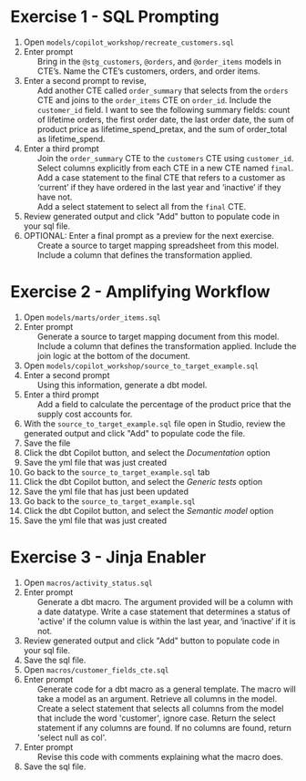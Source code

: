 # Exercise 1 - SQL Prompting

1. Open `models/copilot_workshop/recreate_customers.sql`
2. Enter prompt <ul>Bring in the `@stg_customers`, `@orders`, and `@order_items` models in CTE’s. Name the CTE’s customers, orders, and order items.</ul>
3. Enter a second prompt to revise, <ul>Add another CTE called `order_summary` that selects from the `orders` CTE and joins to the `order_items` CTE on `order_id`. Include the `customer_id` field.
I want to see the following summary fields: count of lifetime orders, the first order date, the last order date, the sum of product price as lifetime_spend_pretax, and the sum of order_total as lifetime_spend.</ul>
4. Enter a third prompt <ul>Join the `order_summary` CTE to the `customers` CTE using `customer_id`.  Select columns explicitly from each CTE in a new CTE named `final`.  
Add a case statement to the final CTE that refers to a customer as ‘current’ if they have ordered in the last year and ‘inactive’ if they have not.  
Add a select statement to select all from the `final` CTE.</ul>
5. Review generated output and click "Add" button to populate code in your sql file.
6. OPTIONAL: Enter a final prompt as a preview for the next exercise. <ul>Create a source to target mapping spreadsheet from this model.  Include a column that defines the transformation applied.</ul>

# Exercise 2 - Amplifying Workflow

1. Open `models/marts/order_items.sql`
2. Enter prompt <ul>Generate a source to target mapping document from this model. Include a column that defines the transformation applied. Include the join logic at the bottom of the document.</ul>
3. Open `models/copilot_workshop/source_to_target_example.sql`
4. Enter a second prompt <ul>Using this information, generate a dbt model.</ul>
5. Enter a third prompt <ul>Add a field to calculate the percentage of the product price that the supply cost accounts for.</ul>
6. With the `source_to_target_example.sql` file open in Studio, review the generated output and click "Add" to populate code the file.
7. Save the file
8. Click the dbt Copilot button, and select the *Documentation* option
9. Save the yml file that was just created
10. Go back to the `source_to_target_example.sql` tab
11. Click the dbt Copilot button, and select the *Generic tests* option
12. Save the yml file that has just been updated
13. Go back to the `source_to_target_example.sql`
14. Click the dbt Copilot button, and select the *Semantic model* option
15. Save the yml file that was just created

# Exercise 3 - Jinja Enabler

1. Open `macros/activity_status.sql`
2. Enter prompt <ul>Generate a dbt macro. The argument provided will be a column with a date datatype. Write a case statement that determines a status of 'active' if the column value is within the last year, and ‘inactive’ if it is not.</ul>
3. Review generated output and click "Add" button to populate code in your sql file.
4. Save the sql file.
5. Open `macros/customer_fields_cte.sql`
6. Enter prompt <ul>Generate code for a dbt macro as a general template. The macro will take a model as an argument. Retrieve all columns in the model. Create a select statement that selects all columns from the model that include the word 'customer', ignore case. Return the select statement if any columns are found. If no columns are found, return 'select null as col'.</ul>
7. Enter prompt <ul>Revise this code with comments explaining what the macro does.</ul>
8. Save the sql file.




